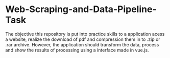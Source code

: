 # Web-Scraping-and-Data-Pipeline-Task
The objective this repository is put into practice skills to a application acess a website, realize the download of pdf and compression them in to .zip or .rar archive. However, the application should transform the data, process and show the results of processing using  a interface made in vue.js.
